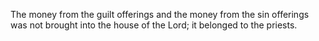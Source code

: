 The money from the guilt offerings and the money from the sin offerings was not brought into the house of the Lord; it belonged to the priests.
